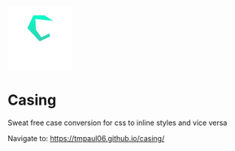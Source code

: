 <img src="./casing.svg" width="125" height="125">

# Casing
Sweat free case conversion for css to inline styles and vice versa

Navigate to: https://tmpaul06.github.io/casing/

